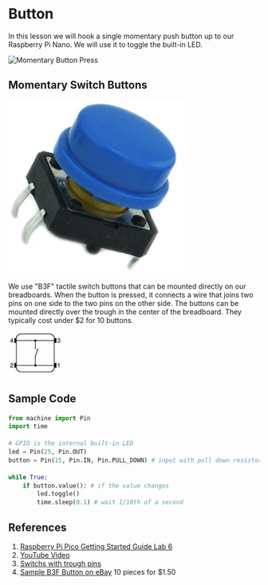 # Button

In this lesson we will hook a single momentary push button up to our Raspberry Pi Nano.  We will use it to toggle the built-in LED.

![Momentary Button Press](../img/button-press.gif)

## Momentary Switch Buttons

![Momentary Switch](../img/momentary-switch-button.png)

We use "B3F" tactile switch buttons that can be mounted directly on our breadboards.  When the button is pressed, it connects a wire that joins two pins on one side to the two pins on the other side.  The buttons can be mounted directly over the trough in the center of the breadboard.  They typically cost under $2 for 10 buttons.

![Momentary Switch Connection Diagram](../img/button-connection-digram.png)

## Sample Code
```py
from machine import Pin
import time

# GPIO is the internal built-in LED
led = Pin(25, Pin.OUT)
button = Pin(15, Pin.IN, Pin.PULL_DOWN) # input with pull down resistor

while True:
    if button.value(): # if the value changes
	    led.toggle()
        time.sleep(0.1) # wait 1/10th of a second
```

## References

1. [Raspberry Pi Pico Getting Started Guide Lab 6](https://projects.raspberrypi.org/en/projects/getting-started-with-the-pico/6)
1. [YouTube Video](https://www.youtube.com/watch?v=nPMU10mfFbs)
2. [Switchs with trough pins](https://www.ebay.com/itm/381924159238)
3. [Sample B3F Button on eBay](https://www.ebay.com/itm/402898405046) 10 pieces for $1.50